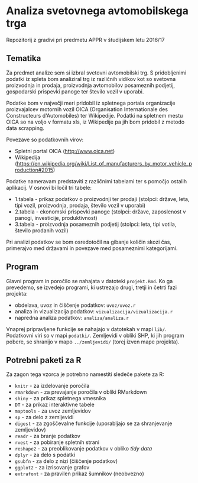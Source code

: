# Analiza svetovnega avtomobilskega trga

Repozitorij z gradivi pri predmetu APPR v študijskem letu 2016/17

## Tematika

Za predmet analize sem si izbral svetovni avtomobilski trg. S pridobljenimi podatki iz spleta bom analiziral trg iz različnih vidikov kot so svetovna proizvodnja in prodaja, proizvodnja avtomobilov posameznih podjetij, gospodarski prispevki panoge ter število vozil v uporabi. 

Podatke bom v največji meri pridobil iz spletnega portala organizacije proizvajalcev motornih vozil OICA (Organisation Internationale des Constructeurs d'Automobiles) ter Wikipedije. Podatki na spletnem mestu OICA so na voljo v formatu xls, iz Wikipedije pa jih bom pridobil z metodo data scrapping. 

Povezave so podatkovnih virov:
* Spletni portal OICA (http://www.oica.net)
* Wikipedija (https://en.wikipedia.org/wiki/List_of_manufacturers_by_motor_vehicle_production#2015)

Podatke nameravam predstaviti z različnimi tabelami ter s pomočjo ostalih aplikacij. V osnovi bi ločil tri tabele:
* 1.tabela - prikaz podatkov o proizvodnji ter prodaji (stolpci: države, leta, tipi vozil, proizvodnja, prodaja, število vozil v uporabi)
* 2.tabela - ekonomski prispevki panoge (stolpci: države, zaposlenost v panogi, investicije, produktivnost)
* 3.tabela - proizvodnja posameznih podjetij (stolpci: leta, tipi votila, število prodanih vozil)

Pri analizi podatkov se bom osredotočil na gibanje količin skozi čas, primerajvo med državami in povezave med posameznimi kategorijami.




## Program

Glavni program in poročilo se nahajata v datoteki `projekt.Rmd`. Ko ga prevedemo,
se izvedejo programi, ki ustrezajo drugi, tretji in četrti fazi projekta:

* obdelava, uvoz in čiščenje podatkov: `uvoz/uvoz.r`
* analiza in vizualizacija podatkov: `vizualizacija/vizualizacija.r`
* napredna analiza podatkov: `analiza/analiza.r`

Vnaprej pripravljene funkcije se nahajajo v datotekah v mapi `lib/`. Podatkovni
viri so v mapi `podatki/`. Zemljevidi v obliki SHP, ki jih program pobere, se
shranijo v mapo `../zemljevidi/` (torej izven mape projekta).

## Potrebni paketi za R

Za zagon tega vzorca je potrebno namestiti sledeče pakete za R:

* `knitr` - za izdelovanje poročila
* `rmarkdown` - za prevajanje poročila v obliki RMarkdown
* `shiny` - za prikaz spletnega vmesnika
* `DT` - za prikaz interaktivne tabele
* `maptools` - za uvoz zemljevidov
* `sp` - za delo z zemljevidi
* `digest` - za zgoščevalne funkcije (uporabljajo se za shranjevanje zemljevidov)
* `readr` - za branje podatkov
* `rvest` - za pobiranje spletnih strani
* `reshape2` - za preoblikovanje podatkov v obliko *tidy data*
* `dplyr` - za delo s podatki
* `gsubfn` - za delo z nizi (čiščenje podatkov)
* `ggplot2` - za izrisovanje grafov
* `extrafont` - za pravilen prikaz šumnikov (neobvezno)
